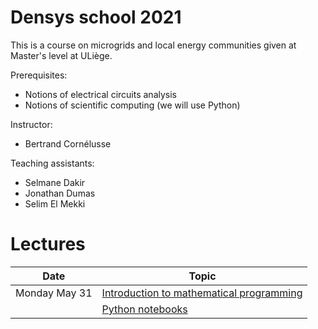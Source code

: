# Densys school 2021

This is a course on microgrids and local energy communities given at Master's level at ULiège.

Prerequisites: 
 - Notions of electrical circuits analysis
 - Notions of scientific computing (we will use Python)

Instructor: 
 - Bertrand Cornélusse

Teaching assistants:
 - Selmane Dakir
 - Jonathan Dumas
 - Selim El Mekki

# Lectures 

| Date | Topic |
| --- | --- |
| Monday May 31 | [Introduction to mathematical programming](https://bcornelusse.github.io/DENSYS-school/pdf/intro_math_programming-v2.pdf)  |
|               |  [Python notebooks](notebooks/) |
